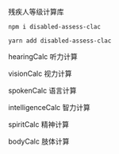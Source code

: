 残疾人等级计算库

```
npm i disabled-assess-clac
```

```
yarn add disabled-assess-clac
```

hearingCalc 听力计算

visionCalc 视力计算

spokenCalc 语言计算

intelligenceCalc 智力计算

spiritCalc 精神计算

bodyCalc 肢体计算
